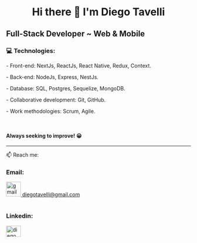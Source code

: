 <h1 align="center" >
Hi there 👋 
I'm Diego Tavelli
</h1>
<h2>
 Full-Stack Developer ~ Web & Mobile 
</h2>
<h3>💻 Technologies:</h3>
<p>- Front-end: NextJs, ReactJs, React Native, Redux, Context. </p>
<p>- Back-end: NodeJs, Express, NestJs. </p>
<p>- Database: SQL, Postgres, Sequelize, MongoDB. </p>
<p>- Collaborative development: Git, GitHub. </p>
<p>- Work methodologies: Scrum, Agile. </p>
<br>

<h4>Always seeking to improve! 😀 </h4>
<hr>
📫 Reach me:
<div>
<h3>Email: </h3>
<a href="mailto:diegotavelli@gmail.com" target="_blank" ><img src="https://cdn-icons-png.flaticon.com/512/732/732200.png" alt="gmail" width="40" height="40"/> diegotavelli@gmail.com
</a>
<br></br>
<h3>Linkedin:</h3>
<a href="https://www.linkedin.com/in/diegotavelli/" target="_blank"><img align="center" src="https://raw.githubusercontent.com/rahuldkjain/github-profile-readme-generator/master/src/images/icons/Social/linked-in-alt.svg" alt="diego tavelli" height="30" width="40" /></a>
</div>


